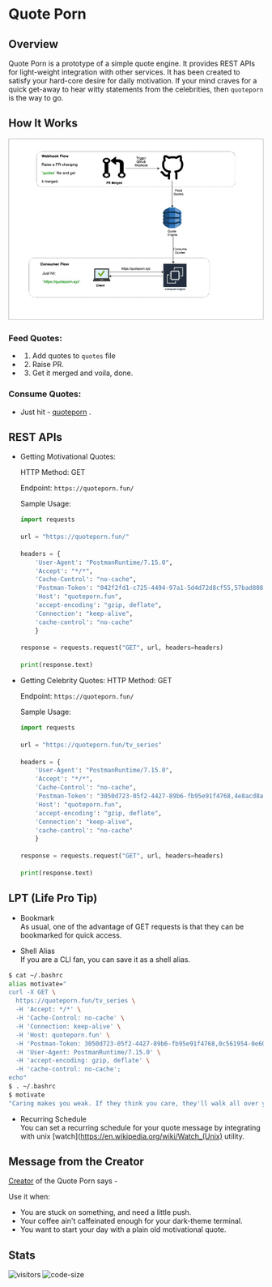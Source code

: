 # Quote Porn

## Overview

Quote Porn is a prototype of a simple quote engine. It provides REST APIs for light-weight integration with other services.
It has been created to satisfy your hard-core desire for daily motivation. If your mind craves for a quick get-away to hear
witty statements from the celebrities, then `quoteporn` is the way to go.

## How It Works  
![alt text](https://raw.githubusercontent.com/jayeshathila/quoteporn/master/quoteporn.jpg)

### Feed Quotes:
- 1. Add quotes to `quotes` file
- 2. Raise PR.
- 3. Get it merged and voila, done.
### Consume Quotes:
- Just hit - [quoteporn](https://quoteporn.fun) .

## REST APIs 

- Getting Motivational Quotes:
  
  HTTP Method: GET 
  
  Endpoint: `https://quoteporn.fun/`
  
  Sample Usage:
    ```python
    import requests
    
    url = "https://quoteporn.fun/"
    
    headers = {
        'User-Agent': "PostmanRuntime/7.15.0",
        'Accept': "*/*",
        'Cache-Control': "no-cache",
        'Postman-Token': "042f2fd1-c725-4494-97a1-5d4d72d8cf55,57bad808-b1e6-44cc-abb8-d2c28d9deeaf",
        'Host': "quoteporn.fun",
        'accept-encoding': "gzip, deflate",
        'Connection': "keep-alive",
        'cache-control': "no-cache"
        }
    
    response = requests.request("GET", url, headers=headers)
    
    print(response.text)
    ```
    
- Getting Celebrity Quotes:
  HTTP Method: GET 
  
  Endpoint: `https://quoteporn.fun/`
  
  Sample Usage:
    ```python
    import requests
    
    url = "https://quoteporn.fun/tv_series"
    
    headers = {
        'User-Agent': "PostmanRuntime/7.15.0",
        'Accept': "*/*",
        'Cache-Control': "no-cache",
        'Postman-Token': "3050d723-05f2-4427-89b6-fb95e91f4768,4e8acd8a-3627-47a1-b680-83ae3efe3bc8",
        'Host': "quoteporn.fun",
        'accept-encoding': "gzip, deflate",
        'Connection': "keep-alive",
        'cache-control': "no-cache"
        }
    
    response = requests.request("GET", url, headers=headers)
    
    print(response.text)
    ```

## LPT (Life Pro Tip)

- Bookmark  
As usual, one of the advantage of GET requests is that they can be bookmarked for quick access.

- Shell Alias  
If you are a CLI fan, you can save it as a shell alias.
```bash  
$ cat ~/.bashrc
alias motivate="
curl -X GET \
  https://quoteporn.fun/tv_series \
  -H 'Accept: */*' \
  -H 'Cache-Control: no-cache' \
  -H 'Connection: keep-alive' \
  -H 'Host: quoteporn.fun' \
  -H 'Postman-Token: 3050d723-05f2-4427-89b6-fb95e91f4768,0c561954-0e60-40c4-a431-3d0e30a1af4f' \
  -H 'User-Agent: PostmanRuntime/7.15.0' \
  -H 'accept-encoding: gzip, deflate' \
  -H 'cache-control: no-cache';
echo"
$ . ~/.bashrc
$ motivate
"Caring makes you weak. If they think you care, they'll walk all over you. - Suits"
```   

- Recurring Schedule  
You can set a recurring schedule for your quote message by integrating with unix [watch](https://en.wikipedia.org/wiki/Watch_(Unix) utility.

## Message from the Creator 

[Creator](https://github.com/jayeshathila) of the Quote Porn says - 

Use it when:
- You are stuck on something, and need a little push.
- Your coffee ain't caffeinated enough for your dark-theme terminal.
- You want to start your day with a plain old motivational quote.

## Stats
![visitors](https://visitor-badge.glitch.me/badge?page_id=jayeshathila.quoteporn)	![code-size](https://img.shields.io/github/languages/code-size/jayeshathila/quoteporn)